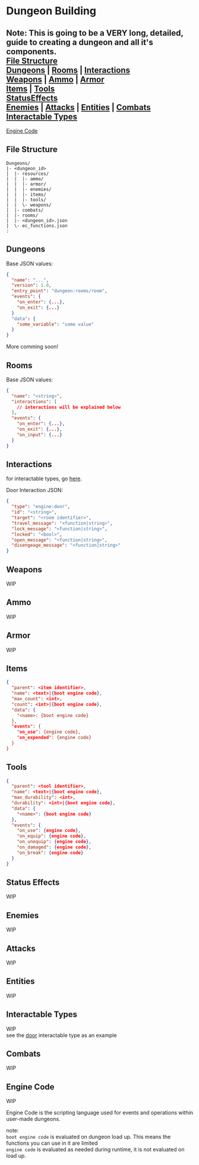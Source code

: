 
# Dungeon Building  

Note: This is going to be a VERY long, detailed, guide to creating a dungeon and all it's components.  
[File Structure](#file-structure)  
[Dungeons](#dungeons) | [Rooms](#rooms) | [Interactions](#interactions)    
[Weapons](#weapons) | [Ammo](#ammo) | [Armor](#armor)  
[Items](#items) | [Tools](#tools)  
[StatusEffects](#status-effects)  
[Enemies](#enemies) | [Attacks](#attacks) | [Entities](#entities) | [Combats](#combats)  
[Interactable Types](#interactable-types)  
---
[Engine Code](#engine-code)  


## File Structure
```
Dungeons/
|- <dungeon_id>
|  |- resources/
|  |  |- ammo/
|  |  |- armor/
|  |  |- enemies/
|  |  |- items/
|  |  |- tools/
|  |  \- weapons/
|  |- combats/
|  |- rooms/
|  |- <dungeon_id>.json
|  \- ec_functions.json
:
```

## Dungeons

Base JSON values:
```json
{
  "name": "...",
  "version": 1.0,
  "entry_point": "dungeon:rooms/room",
  "events": {
    "on_enter": {...},
    "on_exit": {...}
  }
  "data": {
    "some_variable": "some value"
  }
}
```

More comming soon!  


## Rooms

Base JSON values:
```json
{
  "name": "<string>",
  "interactions": [
    // interactions will be explained below
  ],
  "events": {
    "on_enter": {...},
    "on_exit": {...},
    "on_input": {...}
  }
}
```

## Interactions
for interactable types, go [here](#interactable-types).  


Door Interaction JSON:  
```json
{
  "type": "engine:door",
  "id": "<string>",
  "target": "<room identifier>",
  "travel_message": "<function|string>",
  "lock_message": "<function|string>",
  "locked": "<bool>",
  "open_message": "<function|string>",
  "disengeage_message": "<function|string>"
}
```

## Weapons
WIP  

## Ammo
WIP  

## Armor
WIP  

## Items
```json
{
  "parent": <item identifier>,
  "name": <text>|{boot engine code},
  "max_count": <int>,
  "count": <int>|{boot engine code},
  "data": {
    "<name>: {boot engine code}
  },
  "events": {
    "on_use": {engine code},
    "on_expended": {engine code}
  }
}
```


## Tools
```json
{
  "parent": <tool identifier>,
  "name": <text>|{boot engine code},
  "max_durability": <int>,
  "durability": <int>|{boot engine code},
  "data": {
    "<name>": {boot engine code}
  },
  "events": {
    "on_use": {engine code},
    "on_equip": {engine code},
    "on_unequip": {engine code},
    "on_damaged": {engine code},
    "on_break": {engine code}
  }
}
```


## Status Effects
WIP  

## Enemies
WIP  

## Attacks
WIP  

## Entities
WIP  

## Interactable Types
WIP  
see the [door](./resources/interactable_types/door.json) interactable type as an example  

## Combats
WIP  


## Engine Code
WIP  

Engine Code is the scripting language used for events and operations within user-made dungeons.  

note:  
`boot engine code` is evaluated on dungeon load up. This means the functions you can use in it are limited  
`engine code` is evaluated as needed during runtime, it is not evaluated on load up.  








